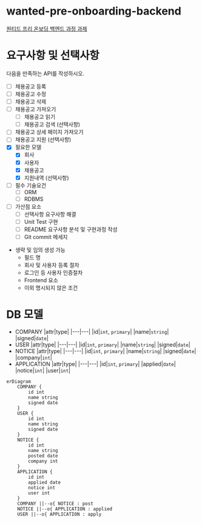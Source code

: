 # wanted-pre-onboarding-backend

[원티드 프리 온보딩 백엔드 과정 과제](https://bow-hair-db3.notion.site/5-1850bca26fda4e0ca1410df270c03409)

# 요구사항 및 선택사항

다음을 만족하는 API를 작성하시오.

-   [ ] 채용공고 등록
-   [ ] 채용공고 수정
-   [ ] 채용공고 삭제
-   [ ] 채용공고 가져오기
    -   [ ] 채용공고 읽기
    -   [ ] 채용공고 검색 (선택사항)
-   [ ] 채용공고 상세 페이지 가져오기
-   [ ] 채용공고 지원 (선택사항)
-   [x] 필요한 모델
    -   [x] 회사
    -   [x] 사용자
    -   [x] 채용공고
    -   [x] 지원내역 (선택사항)
-   [ ] 필수 기술요건
    -   [ ] ORM
    -   [ ] RDBMS
-   [ ] 가산점 요소
    -   [ ] 선택사항 요구사항 해결
    -   [ ] Unit Test 구현
    -   [ ] README 요구사항 분석 및 구현과정 작성
    -   [ ] Git commit 메세지
-   생략 및 임의 생성 가능
    -   필드 명
    -   회사 및 사용자 등록 절차
    -   로그인 등 사용자 인증절차
    -   Frontend 요소
    -   이외 명시되지 않은 조건

# DB 모델

-   COMPANY
    |attr|type|
    |---|---|
    |id|`int`, `primary`|
    |name|`string`|
    |signed|`date`|
-   USER
    |attr|type|
    |---|---|
    |id|`int`, `primary`|
    |name|`string`|
    |signed|`date`|
-   NOTICE
    |attr|type|
    |---|---|
    |id|`int`, `primary`|
    |name|`string`|
    |signed|`date`|
    |company|`int`|
-   APPLICATION
    |attr|type|
    |---|---|
    |id|`int`, `primary`|
    |applied|`date`|
    |notice|`int`|
    |user|`int`|

```mermaid
erDiagram
    COMPANY {
        id int
        name string
        signed date
    }
    USER {
        id int
        name string
        signed date
    }
    NOTICE {
        id int
        name string
        posted date
        company int
    }
    APPLICATION {
        id int
        applied date
        notice int
        user int
    }
    COMPANY ||--o{ NOTICE : post
    NOTICE ||--o{ APPLICATION : applied
    USER ||--o{ APPLICATION : apply
```
